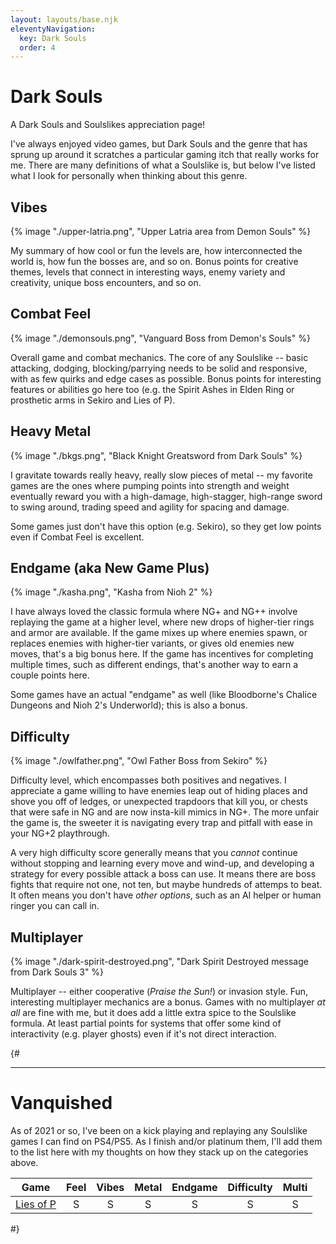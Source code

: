 ```yaml
---
layout: layouts/base.njk
eleventyNavigation:
  key: Dark Souls
  order: 4
---
```

# Dark Souls

A Dark Souls and Soulslikes appreciation page!

I've always enjoyed video games, but Dark Souls and the genre that has sprung up around it scratches a particular gaming itch that really works for me. There are many definitions of what a Soulslike is, but below I've listed what I look for personally when thinking about this genre.

## Vibes

{% image "./upper-latria.png", "Upper Latria area from Demon Souls" %}

My summary of how cool or fun the levels are, how interconnected the world is, how fun the bosses are, and so on. Bonus points for creative themes, levels that connect in interesting ways, enemy variety and creativity, unique boss encounters, and so on.

## Combat Feel

{% image "./demonsouls.png", "Vanguard Boss from Demon's Souls" %}

Overall game and combat mechanics. The core of any Soulslike -- basic attacking, dodging, blocking/parrying needs to be solid and responsive, with as few quirks and edge cases as possible. Bonus points for interesting features or abilities go here too (e.g. the Spirit Ashes in Elden Ring or prosthetic arms in Sekiro and Lies of P).

## Heavy Metal

{% image "./bkgs.png", "Black Knight Greatsword from Dark Souls" %}

I gravitate towards really heavy, really slow pieces of metal -- my favorite games are the ones where pumping points into strength and weight eventually reward you with a high-damage, high-stagger, high-range sword to swing around, trading speed and agility for spacing and damage.

Some games just don't have this option (e.g. Sekiro), so they get low points even if Combat Feel is excellent.

## Endgame (aka New Game Plus)

{% image "./kasha.png", "Kasha from Nioh 2" %}

I have always loved the classic formula where NG+ and NG++ involve replaying the game at a higher level, where new drops of higher-tier rings and armor are available. If the game mixes up where enemies spawn, or replaces enemies with higher-tier variants, or gives old enemies new moves, that's a big bonus here. If the game has incentives for completing multiple times, such as different endings, that's another way to earn a couple points here.

Some games have an actual "endgame" as well (like Bloodborne's Chalice Dungeons and Nioh 2's Underworld); this is also a bonus.

## Difficulty

{% image "./owlfather.png", "Owl Father Boss from Sekiro" %}

Difficulty level, which encompasses both positives and negatives. I appreciate a game willing to have enemies leap out of hiding places and shove you off of ledges, or unexpected trapdoors that kill you, or chests that were safe in NG and are now insta-kill mimics in NG+. The more unfair the game is, the sweeter it is navigating every trap and pitfall with ease in your NG+2 playthrough.

A very high difficulty score generally means that you _cannot_ continue without stopping and learning every move and wind-up, and developing a strategy for every possible attack a boss can use. It means there are boss fights that require not one, not ten, but maybe hundreds of attemps to beat. It often means you don't have _other options_, such as an AI helper or human ringer you can call in.

## Multiplayer

{% image "./dark-spirit-destroyed.png", "Dark Spirit Destroyed message from Dark Souls 3" %}

Multiplayer -- either cooperative (_Praise the Sun!_) or invasion style. Fun, interesting multiplayer mechanics are a bonus. Games with no multiplayer _at all_ are fine with me, but it does add a little extra spice to the Soulslike formula. At least partial points for systems that offer some kind of interactivity (e.g. player ghosts) even if it's not direct interaction.

{#
<hr/>

# Vanquished

As of 2021 or so, I've been on a kick playing and replaying any Soulslike games I can find on PS4/PS5. As I finish and/or platinum them, I'll add them to the list here with my thoughts on how they stack up on the categories above.

Game | Feel | Vibes | Metal | Endgame | Difficulty | Multi
---  | ---  | ---   | ---   | ---     | ---        | ---
[Lies of P](./) | <center>S</center> | <center>S</center> | <center>S</center> | <center>S</center> | <center>S</center> | <center>S</center>
#}
